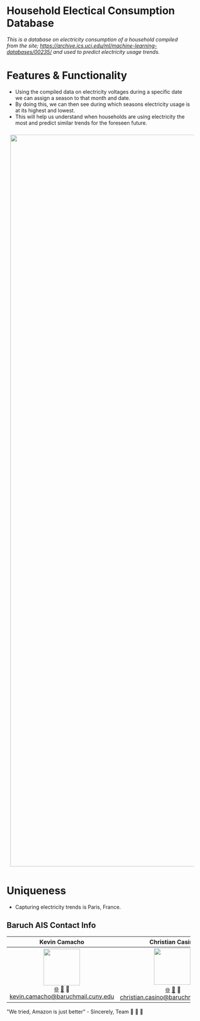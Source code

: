 # Household Electical Consumption Database

*This is a database on electricity consumption of a household compiled from the site;
https://archive.ics.uci.edu/ml/machine-learning-databases/00235/
and used to predict electricity usage trends.*

# Features & Functionality
- Using the compiled data on electricity voltages during a specific date we can assign a season to that month and date.
- By doing this, we can then see during which seasons electricity usage is at its highest and lowest.
- This will help us understand when households are using electricity the most and predict similar trends for the foreseen future.

<img src="https://user-images.githubusercontent.com/100448478/200232514-0119e955-75ab-44d3-8e52-9c5b19df2215.png" width="2000px;" style="margin: 10px"/>

# Uniqueness
- Capturing electricity trends is Paris, France.

## Baruch AIS Contact Info

| Kevin Camacho | Christian Casino | Ying Mai | Ma. Ana Victoria Nieva |
| :----: | :---: | :---: | :---: |
| [<img src="https://media-exp1.licdn.com/dms/image/D4E03AQE1YspHnkYiNw/profile-displayphoto-shrink_800_800/0/1667362301622?e=1673481600&v=beta&t=qbZAel6QR5q9pqsivrkqIRutqObcddyNg3Hr0dRwrdQ" width="100px;"/>](https://www.linkedin.com/in/kevincamacho-nyc/)<br /> [🌐](https://github.com/unitxero) [🤝](https://www.linkedin.com/in/kevincamacho-nyc/) 📧 kevin.camacho@baruchmail.cuny.edu | [<img src="https://media-exp1.licdn.com/dms/image/C4D03AQGNRAQLO-nPCw/profile-displayphoto-shrink_800_800/0/1596034984686?e=1673481600&v=beta&t=uo7dKF0hEk9NOo-FedUEwV68Wn55oFKB368_Jsf4zFQ" width="100px;"/>](https://www.linkedin.com/in/christian-casino/))<br /> [🌐](https://github.com/chriscasino) [🤝](https://www.linkedin.com/in/christian-casino/) 📧 christian.casino@baruchmail.cuny.edu | [<img src="https://media-exp1.licdn.com/dms/image/D4E03AQHM8pXMiGOJRw/profile-displayphoto-shrink_800_800/0/1667762604885?e=1673481600&v=beta&t=j_kNEWd7FDPuCNa-qrVqfHBYJf6umgFSlZe0qxEDsbA" width="100px;"/>](https://www.linkedin.com/in/ying-m-mai/)<br /> [🌐](https://github.com/Maiyuwu) [🤝](https://www.linkedin.com/in/ying-m-mai/) 📧 ying.mai@baruchmail.cuny.edu | [<img src="https://media-exp1.licdn.com/dms/image/C5603AQENQlHXv6MUmw/profile-displayphoto-shrink_800_800/0/1653944832592?e=1673481600&v=beta&t=gBWGYqpNBl172tEsAQkOTUW4XRewqdz7z9rvUHdoL-E" width="100px;"/>](https://www.linkedin.com/in/ma-ana-victoria-nieva-a7982a1b8/)<br /> [🌐](https://github.com/ana0nieva) [🤝](https://www.linkedin.com/in/ma-ana-victoria-nieva-a7982a1b8/) 📧 maanavictoria.nieva@baruchmail.cuny.edu |

"We tried, Amazon is just better" - Sincerely, Team 🍆 🍌 🥒
